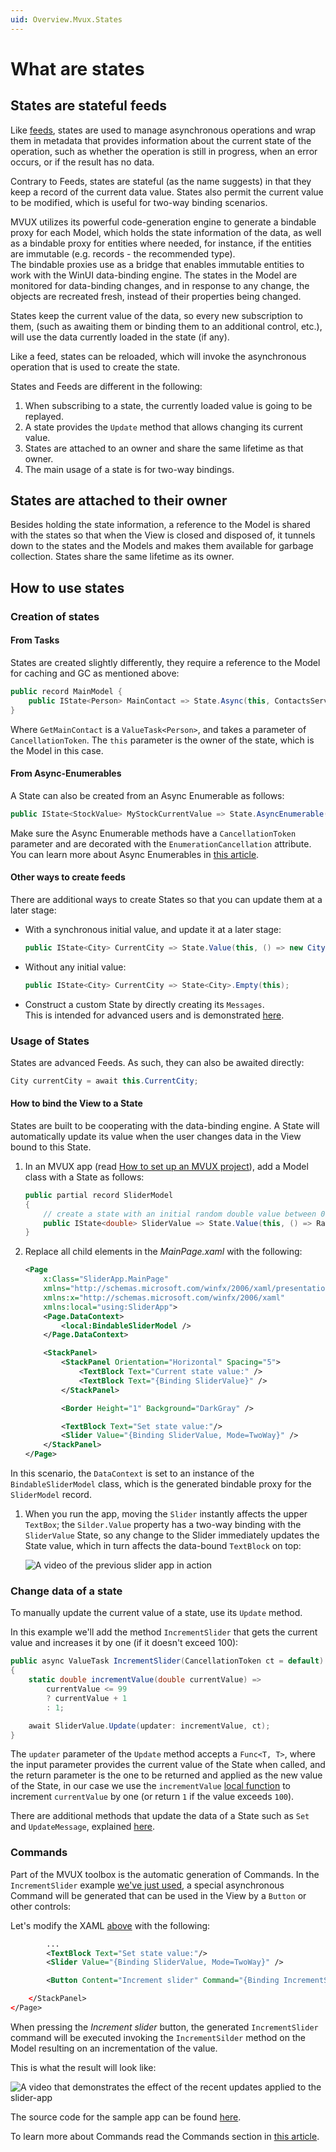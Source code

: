 ```yaml
---
uid: Overview.Mvux.States
---
```


# What are states

## States are stateful feeds

Like [feeds](xref:Overview.Mvux.Feeds), states are used to manage asynchronous operations and wrap them in metadata that provides information about the current state of the operation, such as whether the operation is still in progress, when an error occurs, or if the result has no data.

Contrary to Feeds, states are stateful (as the name suggests) in that they keep a record of the current data value. States also permit the current value to be modified, which is useful for two-way binding scenarios.

MVUX utilizes its powerful code-generation engine to generate a bindable proxy for each Model, which holds the state information of the data, as well as a bindable proxy for entities where needed, for instance, if the entities are immutable (e.g. records - the recommended type).  
The bindable proxies use as a bridge that enables immutable entities to work with the WinUI data-binding engine. The states in the Model are monitored for data-binding changes, and in response to any change, the objects are recreated fresh, instead of their properties being changed.

States keep the current value of the data, so every new subscription to them, (such as awaiting them or binding them to an additional control, etc.), will use the data currently loaded in the state (if any).  

Like a feed, states can be reloaded, which will invoke the asynchronous operation that is used to create the state.

States and Feeds are different in the following:

1. When subscribing to a state, the currently loaded value is going to be replayed.
2. A state provides the `Update` method that allows changing its current value.
3. States are attached to an owner and share the same lifetime as that owner.
4. The main usage of a state is for two-way bindings.

## States are attached to their owner

Besides holding the state information, a reference to the Model is shared with the states so that when the View is closed and disposed of, it tunnels down to the states and the Models and makes them available for garbage collection. States share the same lifetime as its owner.

## How to use states

### Creation of states

#### From Tasks

States are created slightly differently, they require a reference to the Model for caching and GC as mentioned above:

```csharp
public record MainModel {
    public IState<Person> MainContact => State.Async(this, ContactsService.GetMainContact);
}
```

Where `GetMainContact` is a `ValueTask<Person>`, and takes a parameter of `CancellationToken`. The `this` parameter is the owner of the state, which is the Model in this case.

#### From Async-Enumerables

A State can also be created from an Async Enumerable as follows:

```csharp
public IState<StockValue> MyStockCurrentValue => State.AsyncEnumerable(this, ContactsService.GetMyStockCurrentValue);
```

Make sure the Async Enumerable methods have a `CancellationToken` parameter and are decorated with the `EnumerationCancellation` attribute.  
You can learn more about Async Enumerables in [this article](https://learn.microsoft.com/archive/msdn-magazine/2019/november/csharp-iterating-with-async-enumerables-in-csharp-8#a-tour-through-async-enumerables).

#### Other ways to create feeds

There are additional ways to create States so that you can update them at a later stage:

- With a synchronous initial value, and update it at a later stage:

    ```csharp
    public IState<City> CurrentCity => State.Value(this, () => new City("Montr�al"));
    ```

- Without any initial value:

    ```csharp
    public IState<City> CurrentCity => State<City>.Empty(this);
    ```

- Construct a custom State by directly creating its `Messages`.  
  This is intended for advanced users and is demonstrated [here](xref:Overview.Reactive.State#create).

### Usage of States

States are advanced Feeds. As such, they can also be awaited directly:

```csharp
City currentCity = await this.CurrentCity;
```

#### How to bind the View to a State

States are built to be cooperating with the data-binding engine. A State will automatically update its value when the user changes data in the View bound to this State.

1. In an MVUX app (read [How to set up an MVUX project](xref:Overview.Mvux.HowToMvuxProject)), add a Model class with a State as follows:

    ```csharp
    public partial record SliderModel
    {
        // create a state with an initial random double value between 0 and 1, multiplied by 100.
        public IState<double> SliderValue => State.Value(this, () => Random.Shared.NextDouble() * 100);
    }
    ```

1. Replace all child elements in the _MainPage.xaml_ with the following:

    ```xml
    <Page 
        x:Class="SliderApp.MainPage"
        xmlns="http://schemas.microsoft.com/winfx/2006/xaml/presentation"
        xmlns:x="http://schemas.microsoft.com/winfx/2006/xaml"
        xmlns:local="using:SliderApp">
        <Page.DataContext>
            <local:BindableSliderModel />
        </Page.DataContext>
    
        <StackPanel>
            <StackPanel Orientation="Horizontal" Spacing="5">
                <TextBlock Text="Current state value:" />
                <TextBlock Text="{Binding SliderValue}" />
            </StackPanel>
    
            <Border Height="1" Background="DarkGray" />
    
            <TextBlock Text="Set state value:"/>
            <Slider Value="{Binding SliderValue, Mode=TwoWay}" />
        </StackPanel>
    </Page>
    ```

In this scenario, the `DataContext` is set to an instance of the `BindableSliderModel` class, which is the generated bindable proxy for the `SliderModel` record.

1. When you run the app, moving the `Slider` instantly affects the upper `TextBox`; the `Silder.Value` property has a two-way binding with the `SliderValue` State, so any change to the Slider immediately updates the State value, which in turn affects the data-bound `TextBlock` on top:

    ![A video of the previous slider app in action](Assets/SliderApp-1.gif)

### Change data of a state

To manually update the current value of a state, use its `Update` method.  

In this example we'll add the method `IncrementSlider` that gets the current value and increases it by one (if it doesn't exceed 100):

```csharp
public async ValueTask IncrementSlider(CancellationToken ct = default)
{
    static double incrementValue(double currentValue) =>
        currentValue <= 99
        ? currentValue + 1
        : 1;

    await SliderValue.Update(updater: incrementValue, ct);
}
```

The `updater` parameter of the `Update` method accepts a `Func<T, T>`, where the input parameter provides the current value of the State when called, and the return parameter is the one to be returned and applied as the new value of the State, in our case we use the `incrementValue` [local function](https://learn.microsoft.com/dotnet/csharp/programming-guide/classes-and-structs/local-functions) to increment `currentValue` by one (or return `1` if the value exceeds `100`).

There are additional methods that update the data of a State such as `Set` and `UpdateMessage`, explained [here](xref:Overview.Reactive.State#update-how-to-update-a-state).

### Commands

Part of the MVUX toolbox is the automatic generation of Commands.
In the `IncrementSlider` example [we've just used](#change-data-of-a-state), a special asynchronous Command will be generated that can be used in the View by a `Button` or other controls:

Let's modify the XAML [above](#how-to-bind-the-view-to-a-state) with the following:

```xml
        ...
        <TextBlock Text="Set state value:"/>
        <Slider Value="{Binding SliderValue, Mode=TwoWay}" />

        <Button Content="Increment slider" Command="{Binding IncrementSlider}" />

    </StackPanel>
</Page>
```

When pressing the _Increment slider_ button, the generated `IncrementSlider` command will be executed invoking the `IncrementSilder` method on the Model resulting on an incrementation of the value.

This is what the result will look like:

![A video that demonstrates the effect of the recent updates applied to the slider-app](Assets/SliderApp-2.gif)

The source code for the sample app can be found [here](https://github.com/unoplatform/Uno.Samples/tree/master/UI/MvuxHowTos/SliderApp).


To learn more about Commands read the Commands section in [this article](xref:Overview.Reactive.InApps#commands).

